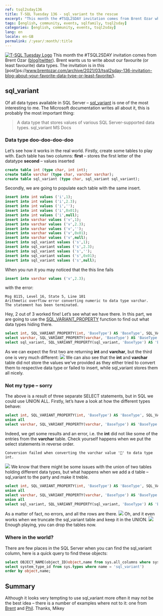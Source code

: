 ```yaml
---
ref: tsql2sday136
title: T-SQL Tuesday 136 - sql_variant to the rescue
excerpt: "This month the #TSQL2SDAY invitation comes from Brent Ozar who wants us to write about our favourite (or least favourite)  types."
tags: [english, community, events, sqlfamily, tsql2sday]
categories: [english, community, events, tsql2sday]
lang: en
locale: en-GB
permalink: /:year/:month/:title
---
```

[![T-SQL Tuesday Logo](/assets/images/t-sql-tuesday-logo.jpg)](https://www.brentozar.com/archive/2021/03/2sday-136-invitation-blog-about-your-favorite-data-type-or-least-favorite/ "T-SQL Tuesday invitation")
This month the #TSQL2SDAY invitation comes from Brent Ozar ([blog](http://www.brentozar.com/archive/author/brento/)\|[twitter](https://ter.com/BrentO)). Brent wants us to write about our favourite (or least favourite) data types. The invitation is in this [post]ps://www.brentozar.com/archive/2021/03/tsql2sday-136-invitation-blog-about-your-favorite-data-type-or-least-favorite/).
## sql_variant
Of all data types available in SQL Server – [sql_variant](https://docs.microsoft.com/en-us/sql/t-sql/data-types/variant-transact-sql?view=sql-server-ver15) is one of the most interesting to me. The Microsoft documentation writes all about it, this is probably the most important thing:
> A data type that stores values of various SQL Server-supported data types.
sql_variant MS Docs
### Data type doo-doo-doo-doo
Let’s see how it works in the real world. Firstly, create some tables to play with. Each table has two columns:
**first** – stores the first letter of the datatype
**second** – values inserted
```sql
create table int (type char, int int);
create table varchar (type char, varchar varchar);
create table sql_variant (type char, sql_variant sql_variant);
```
Secondly, we are going to populate each table with the same insert.
```sql
insert into int values ('i',1);
insert into int values ('i',2.3);
insert into int values ('i','');
insert into int values ('i',0x01);
insert into int values ('i',null);
insert into varchar values ('v',1);
insert into varchar values ('v',2.3);
insert into varchar values ('v','');
insert into varchar values ('v',0x01);
insert into varchar values ('v',null);
insert into sql_variant values ('s',1);
insert into sql_variant values ('s',2.3);
insert into sql_variant values ('s','');
insert into sql_variant values ('s',0x01);
insert into sql_variant values ('s',null);
```
When you run it you may noticed that the this line fails
```sql
insert into varchar values ('v',2.3);
```
with the error:
```
Msg 8115, Level 16, State 5, Line 101
Arithmetic overflow error converting numeric to data type varchar.
The statement has been terminated.
```
Hey, 2 out of 3 worked fine! Let’s see what we have there. In this part, we are going to use the [SQL_VARIANT_PROPERTY](https://docs.osoft.com/en-us/sql/t-sql/functions/sql-variant-property-transact-sql?view=sql-server-ver15) function to find out what data types hiding there.
```sql
select int, SQL_VARIANT_PROPERTY(int, 'BaseType') AS 'BaseType', SQL_VARIANT_PROPERTY(int, 'MaxLength') AS 'MaxLength' from int;
select varchar, SQL_VARIANT_PROPERTY(varchar, 'BaseType') AS 'BaseType', SQL_VARIANT_PROPERTY(varchar, 'MaxLength') AS 'MaxLength'  varchar;
select sql_variant, SQL_VARIANT_PROPERTY(sql_variant, 'BaseType') AS 'BaseType', SQL_VARIANT_PROPERTY(sql_variant, 'MaxLength') AS Length' from sql_variant;
```
As we can expect the first two are returning **int** and **varchar**, but the third one is very much different:
![](/assets/images/tsql2sday136_01.png)
We can also see that the **int** and **varchar** table did not store the values we’ve provided as they either tried to convert them to respective data type or failed to insert, while sql_variant stores them all nicely.
### Not my type – sorry
The above is a result of three separate SELECT statements, but in SQL we could use UNION ALL. Firstly, let’s have a look at how the different types behave:
```sql
select int, SQL_VARIANT_PROPERTY(int, 'BaseType') AS 'BaseType', SQL_VARIANT_PROPERTY(int, 'MaxLength') AS 'MaxLength' from int
union all
select varchar, SQL_VARIANT_PROPERTY(varchar, 'BaseType') AS 'BaseType', SQL_VARIANT_PROPERTY(varchar, 'MaxLength') AS 'MaxLength'  varchar;
```
Indeed, we get some results and an error, i.e. the **int** did not like some of the entries from the **varchar** table. Check yourself  happens when we put the select statements in reverse order.
```
Conversion failed when converting the varchar value '' to data type int.
```
![](/assets/images/tsql2sday136_02.png)
We know that there might be some issues with the union of two tables holding different data types, but what happens when we add a d table – sql_variant to the party and make it treble.
```sql
select int, SQL_VARIANT_PROPERTY(int, 'BaseType') AS 'BaseType', SQL_VARIANT_PROPERTY(int, 'MaxLength') AS 'MaxLength' from int
union all
select varchar, SQL_VARIANT_PROPERTY(varchar, 'BaseType') AS 'BaseType', SQL_VARIANT_PROPERTY(varchar, 'MaxLength') AS 'MaxLength'  varchar
union all
select sql_variant, SQL_VARIANT_PROPERTY(sql_variant, 'BaseType') AS 'BaseType', SQL_VARIANT_PROPERTY(sql_variant, 'MaxLength') AS Length' from sql_variant;
```
As a matter of fact, no errors, and all the rows are there.
![](/assets/images/tsql2sday136_03.png)
Oh, and it even works when we truncate the sql_variant table and keep it in the UNION.
![](/assets/images/tsql2sday136_04.png)
Enough playing, you can drop the tables now.
### Where in the world?
There are few places in the SQL Server when you can find the sql_variant column, here is a quick query to find these objects:
```sql
select OBJECT_NAME(object_ID)object,name from sys.all_columns where system_type_id in (
select system_type_id from sys.types where name = 'sql_variant')
order by object,name;
```
## Summary
Although it looks very tempting to use sql_variant more often it may not be the best idea – there is a number of examples where not to it: one from [Brent](https://www.brentozar.com/archive/2017/03/no-seriously-dont-use-sql_variant/) and [Phil](https://www.red-gate.hub/product-learning/sql-prompt/problems-caused-by-use-of-the-sql_variant-datatype).
Thanks,
Mikey

